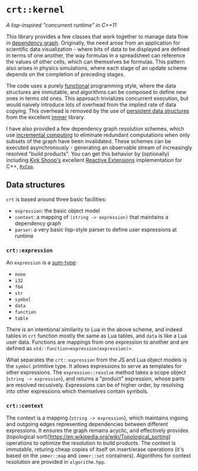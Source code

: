 # `crt::kernel`
_A lisp-inspired "concurrent runtime" in C++11_

This library provides a few classes that work together to manage data flow in [dependency graph](https://en.wikipedia.org/wiki/Dependency_graph). Originally, the need arose from an application for scientific data visualization - where bits of data to be displayed are defined in terms of one another, the way formulas in a spreadsheet can reference the values of other cells, which can themselves be formulas. This pattern also arises in physics simulations, where each stage of an update scheme depends on the completion of preceding stages.

The code uses a purely [functional](https://en.wikipedia.org/wiki/Functional_programming) programming style, where the data structures are immutable, and algorithms can be composed to define new ones in terms old ones. This approach trivializes concurrent execution, but would naively introduce lots of overhead from the implied rate of data copying. This overhead is removed by the use of [persistent data structures](https://en.wikipedia.org/wiki/Persistent_data_structure) from the excellent [immer](https://github.com/arximboldi/immer) library.

I have also provided a few dependency graph resolution schemes, which use [incremental computing](https://en.wikipedia.org/wiki/Incremental_computing) to eliminate redundant computations when only subsets of the graph have been invalidated. These schemes can be executed asynchronously - generating an observable stream of increasingly resolved "build products". You can get this behavior by (optionally) including [Kirk Shoop's](https://github.com/ReactiveX/RxCpp/commits?author=kirkshoop) excellent [Reactive Extensions](http://reactivex.io) implementation for C++, [`RxCpp`](https://github.com/ReactiveX/RxCpp).


## Data structures
`crt` is based around three basic facilities:
- `expression`: the basic object model
- `context`: a mapping of `(string -> expression)` that maintains a dependency graph
- `parser`: a very basic lisp-style parser to define user expressions at runtime


### `crt::expression`
An `expression` is a [sum-type](https://en.wikipedia.org/wiki/Tagged_union):
- `none`
- `i32`
- `f64`
- `str`
- `symbol`
- `data`
- `function`
- `table`

There is an intentional similarity to Lua in the above scheme, and indeed tables in `crt` function mostly the same as Lua tables, and `data` is like a Lua user data. Functions are mappings from one expression to another and are defined as `std::function<expression(expression)>`.

What separates the `crt::expression` from the JS and Lua object models is the `symbol` primitive type. It allows expressions to serve as templates for other expressions. The `expression::resolve` method takes a scope object (`string -> expression`), and returns a "product" expression, whose parts are resolved recusively. Expressions can be of higher order, by resolving into other expressions which themselves contain symbols.


### `crt::context`
The context is a mapping (`string -> expression`), which maintains ingoing and outgoing edges representing dependencies between different expressions. It ensures the graph remains acyclic, and effectively provides (topological sort)[https://en.wikipedia.org/wiki/Topological_sorting] operations to optimize the resolution to build products. The context is immutable, returing cheap copies of itself on insert/erase operations (it's based on the `immer::map` and `immer::set` containers). Algorithms for context resolution are provided in `algorithm.hpp`. 
